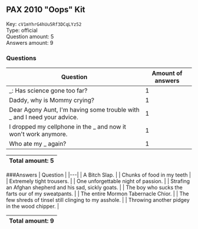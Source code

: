 ## PAX 2010 "Oops" Kit
Key: `cV1mYhrG4hUu5Rf3DCqLYz52`  
Type: official  
Question amount: 5  
Answers amount: 9
### Questions
| Question | Amount of answers |
|---|---|
| _: Has science gone too far? | 1 |
| Daddy, why is Mommy crying? | 1 |
| Dear Agony Aunt, I'm having some trouble with _ and I need your advice. | 1 |
| I dropped my cellphone in the _ and now it won't work anymore. | 1 |
| Who ate my _ again? | 1 |

|Total amount: 5|
|---|
###Answers
| Question |
|---|
| A Bitch Slap. |
| Chunks of food in my teeth |
| Extremely tight trousers. |
| One unforgettable night of passion. |
| Strafing an Afghan shepherd and his sad, sickly goats. |
| The boy who sucks the farts our of my sweatpants. |
| The entire Mormon Tabernacle Chior. |
| The few shreds of tinsel still clinging to my asshole. |
| Throwing another pidgey in the wood chipper. |

|Total amount: 9|
|---|